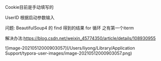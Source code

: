 Cookie目前是手动填写的

UserID 根据启动参数输入

问题: BeautifulSoup4 的 find 得到的结果 for 循环 之有第一个iterm 

解决办法:https://blog.csdn.net/weixin_45774350/article/details/108930955

![image-20210512000903057](/Users/liyong/Library/Application Support/typora-user-images/image-20210512000903057.png)
